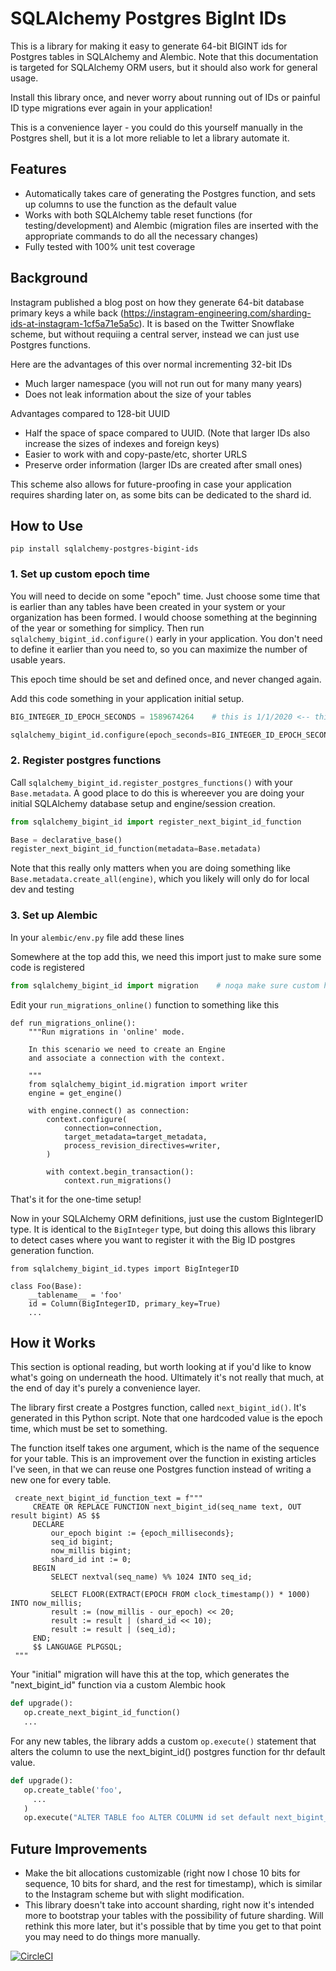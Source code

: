 # SQLAlchemy Postgres BigInt IDs

This is a library for making it easy to generate 64-bit BIGINT ids for Postgres tables in SQLAlchemy and Alembic. Note that this documentation is targeted for  SQLAlchemy ORM users, but it should also work for general usage.

Install this library once, and never worry about running out of IDs or painful ID type migrations ever again in your application!

This is a convenience layer - you could do this yourself manually in the Postgres shell, but it is a lot more reliable to let a library automate it.

## Features
- Automatically takes care of generating the Postgres function, and sets up columns to use the function as the default value
- Works with both SQLAlchemy table reset functions (for testing/development) and Alembic (migration files are inserted with the appropriate commands to do all the necessary changes)
- Fully tested with 100% unit test coverage

## Background
Instagram published a blog post on how they generate 64-bit database primary keys a while back (https://instagram-engineering.com/sharding-ids-at-instagram-1cf5a71e5a5c). It is based on the Twitter Snowflake scheme, but without requiing a central server, instead we can just use Postgres functions.

Here are the advantages of this over normal incrementing 32-bit IDs
- Much larger namespace (you will not run out for many many years)
- Does not leak information about the size of your tables

Advantages compared to 128-bit UUID
- Half the space of space compared to UUID. (Note that larger IDs also increase the sizes of indexes and foreign keys)
- Easier to work with and copy-paste/etc, shorter URLS
- Preserve order information (larger IDs are created after small ones)

This scheme also allows for future-proofing in case your application requires sharding later on, as some bits can be dedicated to the shard id.


## How to Use
```
pip install sqlalchemy-postgres-bigint-ids
```

### 1. Set up custom epoch time
You will need to decide on some "epoch" time. Just choose some time that is earlier than any tables have been created in your system or your organization has been formed. I would choose something at the beginning of the year or something for simplicy. Then run `sqlalchemy_bigint_id.configure()` early in your application. You don't need to define it earlier than you need to, so you can maximize the number of usable years.

This epoch time should be set and defined once, and never changed again.

Add this code something in your application initial setup.
```python
BIG_INTEGER_ID_EPOCH_SECONDS = 1589674264    # this is 1/1/2020 <-- this is just a sample, choose your own time

sqlalchemy_bigint_id.configure(epoch_seconds=BIG_INTEGER_ID_EPOCH_SECONDS)
```

### 2. Register postgres functions
Call `sqlalchemy_bigint_id.register_postgres_functions()` with your `Base.metadata`. A good place to do this is whereever you are doing your initial SQLAlchemy database setup and engine/session creation.
```python
from sqlalchemy_bigint_id import register_next_bigint_id_function

Base = declarative_base()
register_next_bigint_id_function(metadata=Base.metadata)
```

Note that this really only matters when you are doing something like `Base.metadata.create_all(engine)`, which you likely will only do for local dev and testing

### 3. Set up Alembic
In your `alembic/env.py` file add these lines

Somewhere at the top add this, we need this import just to make sure some code is registered
```python
from sqlalchemy_bigint_id import migration    # noqa make sure custom hooks are registered
```

Edit your `run_migrations_online()` function to something like this

```
def run_migrations_online():
    """Run migrations in 'online' mode.

    In this scenario we need to create an Engine
    and associate a connection with the context.

    """
    from sqlalchemy_bigint_id.migration import writer
    engine = get_engine()

    with engine.connect() as connection:
        context.configure(
            connection=connection,
            target_metadata=target_metadata,
            process_revision_directives=writer,
        )

        with context.begin_transaction():
            context.run_migrations()
```

That's it for the one-time setup!

Now in your SQLAlchemy ORM definitions, just use the custom BigIntegerID type. It is identical to the `BigInteger` type, but doing this allows this library to detect cases where you want to register it with the Big ID postgres generation function.

```
from sqlalchemy_bigint_id.types import BigIntegerID

class Foo(Base):
    __tablename__ = 'foo'
    id = Column(BigIntegerID, primary_key=True)
    ...
```

## How it Works
This section is optional reading, but worth looking at if you'd like to know what's going on underneath the hood. Ultimately it's not really that much, at the end of day it's purely a convenience layer.

The library first create a Postgres function, called `next_bigint_id()`. It's generated in this Python script. Note that one hardcoded value is the epoch time, which must be set to something.

The function itself takes one argument, which is the name of the sequence for your table. This is an improvement over the function in existing articles I've seen, in that we can reuse one Postgres function instead of writing a new one for every table.

```
 create_next_bigint_id_function_text = f"""
     CREATE OR REPLACE FUNCTION next_bigint_id(seq_name text, OUT result bigint) AS $$
     DECLARE
         our_epoch bigint := {epoch_milliseconds};
         seq_id bigint;
         now_millis bigint;
         shard_id int := 0;
     BEGIN
         SELECT nextval(seq_name) %% 1024 INTO seq_id;

         SELECT FLOOR(EXTRACT(EPOCH FROM clock_timestamp()) * 1000) INTO now_millis;
         result := (now_millis - our_epoch) << 20;
         result := result | (shard_id << 10);
         result := result | (seq_id);
     END;
     $$ LANGUAGE PLPGSQL;
 """
```

Your "initial" migration will have this at the top, which generates the "next_bigint_id" function via a custom Alembic hook
```python
def upgrade():
   op.create_next_bigint_id_function()
   ...
```

For any new tables, the library adds a custom `op.execute()` statement that alters the column to use the next_bigint_id() postgres function for thr default value.

```python
def upgrade():
   op.create_table('foo',
     ...
   )
   op.execute("ALTER TABLE foo ALTER COLUMN id set default next_bigint_id('foo_id_seq')")
```

## Future Improvements
- Make the bit allocations customizable (right now I chose 10 bits for sequence, 10 bits for shard, and the rest for timestamp), which is similar to the Instagram scheme but with slight modification.
- This library doesn't take into account sharding, right now it's intended more to bootstrap your tables with the possibility of future sharding. Will rethink this more later, but it's possible that by time you get to that point you may need to do things more manually.

[![CircleCI](https://circleci.com/gh/alvinchow86/sqlalchemy-postgres-bigint-ids.svg?style=svg)](https://circleci.com/gh/alvinchow86/sqlalchemy-postgres-bigint-ids)
